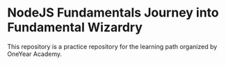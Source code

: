 # NodeJS Fundamentals Journey into Fundamental Wizardry

This repository is a practice repository for the learning path  organized by OneYear Academy.

<!--
Class 01: https://drive.google.com/file/d/1MhtQ7twcvPZZ04pvRHW4EUNiMyZOTjc5/view?usp=sharing
Class 02: https://drive.google.com/file/d/1JY38MLfvSyyk6wKK2TJte7PNIK219ngK/view?usp=sharing
Class 03: https://drive.google.com/file/d/1a-8fmmWlzRkLvNNuCwbTSu_C3BO5sGc6/view?usp=sharing
Class 04: https://drive.google.com/file/d/1KSFcyygCBjHm4E0534aMqjpxXM6N33iO/view?usp=sharing
Class 05: https://drive.google.com/file/d/1KBNhYY2yRrufaSy-uB4-x8wmovY-Hqxi/view?usp=sharing
Class 06: https://drive.google.com/file/d/1baqWcUK8yNmaSmIRICh2nslwrjUR-HS-/view?usp=sharing
Class 07: https://drive.google.com/drive/folders/1X1yWoe7u8Vj6a6ru0OhyCU5so4vH4Dil?usp=sharing
Class 08: https://drive.google.com/file/d/1NL5F1suOXW32QJWbnetF7loVBM7SIXi5/view?usp=sharing
Class 09: https://drive.google.com/file/d/1k7EbYI4qJ1e1ZRZu4uxrh5BLugAllviP/view?usp=sharing
Class Ex: https://drive.google.com/drive/folders/1DbO6znA5ssJJz5reZlfDkUUfBMqprIug?usp=sharing
Class 10: https://drive.google.com/file/d/14r3eKbZvPVXHecJDpoGPv2qCQWnYjWPy/view?usp=sharing
Class EM: https://docs.google.com/document/d/11uwXph3zhMZ-HSiUsn-83C0PoE3nCGHde8vW2JpryaY/edit?usp=sharing
Class 01: 
Class 01: 
Class 01: 
Class 01: 
Class 01: 
Class 01: 
//-->